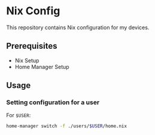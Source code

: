 # Nix Config
This repository contains Nix configuration for my devices.

## Prerequisites
* Nix Setup
* Home Manager Setup

## Usage

### Setting configuration for a user
For `$USER`:
```bash
home-manager switch -f ./users/$USER/home.nix 
```
